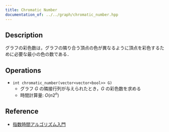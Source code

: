 ```yaml
---
title: Chromatic Number
documentation_of: ../../graph/chromatic_number.hpp
---
```


## Description

グラフの彩色数は，グラフの隣り合う頂点の色が異なるように頂点を彩色するために必要な最小の色の数である．

## Operations

- `int chromatic_number(vector<vector<bool>> G)`
    - グラフ $G$ の隣接行列が与えられたとき，$G$ の彩色数を求める
    - 時間計算量: $O(n 2^n)$

## Reference

- [指数時間アルゴリズム入門](https://www.slideshare.net/wata_orz/ss-12131479)